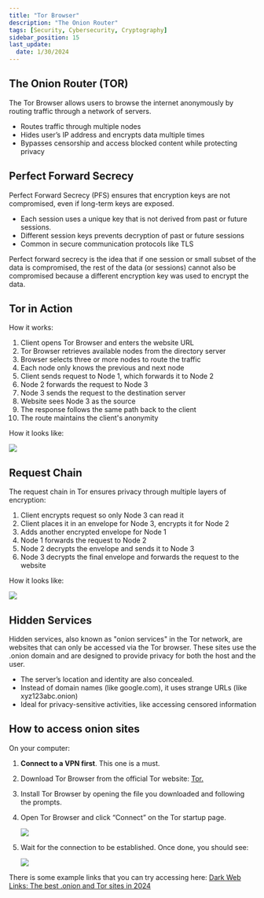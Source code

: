 ```yaml
---
title: "Tor Browser"
description: "The Onion Router"
tags: [Security, Cybersecurity, Cryptography]
sidebar_position: 15
last_update:
  date: 1/30/2024
---
```




## The Onion Router (TOR)

The Tor Browser allows users to browse the internet anonymously by routing traffic through a network of servers.

- Routes traffic through multiple nodes
- Hides user’s IP address and encrypts data multiple times
- Bypasses censorship and access blocked content while protecting privacy

## Perfect Forward Secrecy

Perfect Forward Secrecy (PFS) ensures that encryption keys are not compromised, even if long-term keys are exposed.

- Each session uses a unique key that is not derived from past or future sessions.
- Different session keys prevents decryption of past or future sessions
- Common in secure communication protocols like TLS

Perfect forward secrecy is the idea that if one session or small subset of the data is compromised, the rest of the data (or sessions) cannot also be compromised because a different encryption key was used to encrypt the data.

## Tor in Action

How it works:

1. Client opens Tor Browser and enters the website URL
2. Tor Browser retrieves available nodes from the directory server
3. Browser selects three or more nodes to route the traffic
4. Each node only knows the previous and next node
5. Client sends request to Node 1, which forwards it to Node 2
6. Node 2 forwards the request to Node 3
7. Node 3 sends the request to the destination server
8. Website sees Node 3 as the source
9. The response follows the same path back to the client
10. The route maintains the client's anonymity

How it looks like:

![](/img/docs/networking-basics-how-tor-browser-works-behind-the-scenessss.png)


## Request Chain

The request chain in Tor ensures privacy through multiple layers of encryption:

1. Client encrypts request so only Node 3 can read it
2. Client places it in an envelope for Node 3, encrypts it for Node 2
3. Adds another encrypted envelope for Node 1
4. Node 1 forwards the request to Node 2
5. Node 2 decrypts the envelope and sends it to Node 3
6. Node 3 decrypts the final envelope and forwards the request to the website

How it looks like:

![](/img/docs/networking-basics-how-tor-browser-works-request-chainsss.png)



## Hidden Services

Hidden services, also known as "onion services" in the Tor network, are websites that can only be accessed via the Tor browser. These sites use the .onion domain and are designed to provide privacy for both the host and the user.

- The server’s location and identity are also concealed.
- Instead of domain names (like google.com), it uses strange URLs (like xyz123abc.onion)
- Ideal for privacy-sensitive activities, like accessing censored information

## How to access onion sites

On your computer: 

1. **Connect to a VPN first**. This one is a must.
2. Download Tor Browser from the official Tor website: [Tor.](https://www.torproject.org/download/)
3. Install Tor Browser by opening the file you downloaded and following the prompts.
4. Open Tor Browser and click “Connect” on the Tor startup page.

    <div class='img-center'>

    ![](/img/docs/networking-basics-tor-browser-downloadeddd.png)

    </div>

5. Wait for the connection to be established. Once done, you should see:


    <div class='img-center'>

    ![](/img/docs/networking-basics-tor-browser-connecteddd.png)

    </div>


There is some example links that you can try accessing here: [Dark Web Links: The best .onion and Tor sites in 2024](https://www.expressvpn.com/blog/best-onion-sites-on-dark-web/)